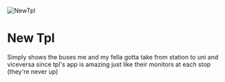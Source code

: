 ![NewTpl](/app/src/main/res/mipmap-xhdpi/ic_launcher_round.png)

# New Tpl

Simply shows the buses me and my fella gotta take from station to uni and viceversa since tpl's app is amazing just like their monitors at each stop (they're never up)